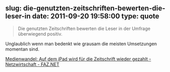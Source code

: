 slug: die-genutzten-zeitschriften-bewerten-die-leser-in
date: 2011-09-20 19:58:00
type: quote
---

> Die genutzten Zeitschriften bewerten die Leser in der Umfrage überwiegend positiv.

Unglaublich wenn man bedenkt wie grausam die meisten Umsetzungen momentan sind.

 [Medienwandel: Auf dem iPad wird für die Zeitschrift wieder gezahlt - Netzwirtschaft - FAZ.NET](http://www.faz.net/artikel/C31306/medienwandel-auf-dem-ipad-wird-fuer-die-zeitschrift-wieder-gezahlt-30689624.html)
